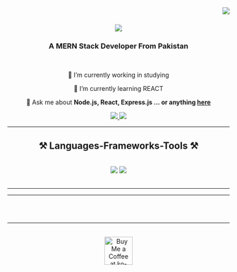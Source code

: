 <img align="right" src="https://visitor-badge.laobi.icu/badge?page_id=rehman-al.rehman-al" />

<h1 align="center">
    <img src="https://readme-typing-svg.herokuapp.com/?font=Righteous&size=35&center=true&vCenter=true&width=500&height=70&duration=4000&lines=Hi+There!+👋;+I'm+Rehman+Ali!;" />
</h1>

<h3 align="center">A MERN Stack Developer From Pakistan</h3>

<br/>

<div align="center">
 
 🔭 I’m currently working in studying 
 
 🌱 I’m currently learning REACT

💬 Ask me about **Node.js, React, Express.js ... or anything [here](https://github.com/rehman-al)**

 </div>
 
<div align="center"> 
  <a href="mailto:pedro.sales.rehmanjackuuuu@gmail.com">
    <img src="https://img.shields.io/badge/Gmail-333333?style=for-the-badge&logo=gmail&logoColor=red" />
  </a>
  <a href="https://codecrafter-me.netlify.app/" target="_blank">
     <img src="https://img.shields.io/badge/Portfolio-FF5722?style=for-the-badge&logo=todoist&logoColor=white" target="_blank" /> 
  </a>
</div>

 <hr/>
 
<h2 align="center">⚒️ Languages-Frameworks-Tools ⚒️</h2>
<br/>
<div align="center">
    <img src="https://skillicons.dev/icons?i=react,bootstrap,html,css,vscode,github,tailwind,git" />
    <img src="https://skillicons.dev/icons?i=nodejs,python,javascript,express,mongodb,cpp,mysql" /><br>
</div>

<br/>
<hr/>

<hr/>
<br/><br/>

<hr/>

<br/>

<div align="center">
<a href='https://ko-fi.com/rehman_ali' target='_blank'><img height='64' style='border:0px;height:64px;' src='https://storage.ko-fi.com/cdn/kofi1.png?v=3' border='0' alt='Buy Me a Coffee at ko-fi.com' /></a>
</div>

<br/>
